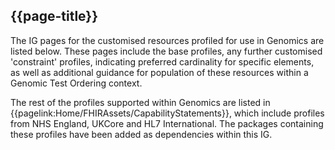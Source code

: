 ## {{page-title}}

The IG pages for the customised resources profiled for use in Genomics are listed below. These pages include the base profiles, any further customised 'constraint' profiles, indicating preferred cardinality for specific elements, as well as additional guidance for population of these resources within a Genomic Test Ordering context.

The rest of the profiles supported within Genomics are listed in {{pagelink:Home/FHIRAssets/CapabilityStatements}}, which include profiles from NHS England, UKCore and HL7 International. The packages containing these profiles have been added as dependencies within this IG.

<!--
@```
from
	StructureDefinition
select
	name, type, kind, url
where
    kind = 'resource'
order by
	name
```
-->